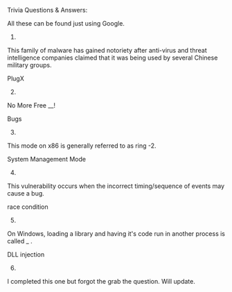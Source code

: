 Trivia Questions & Answers:

All these can be found just using Google.

1)
This family of malware has gained notoriety after anti-virus and threat intelligence companies claimed that it was being used by several Chinese military groups.

PlugX

2) 
No More Free __!

Bugs
 
3)
This mode on x86 is generally referred to as ring -2.

System Management Mode
 
4)
This vulnerability occurs when the incorrect timing/sequence of events may cause a bug.

race condition

5)
On Windows, loading a library and having it's code run in another process is called _ .

DLL injection

6)
I completed this one but forgot the grab the question. Will update.
